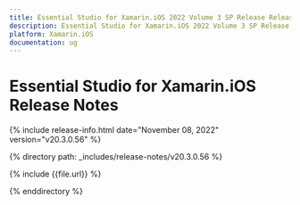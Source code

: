 ```yaml
---
title: Essential Studio for Xamarin.iOS 2022 Volume 3 SP Release Release Notes  
description: Essential Studio for Xamarin.iOS 2022 Volume 3 SP Release Release Notes  
platform: Xamarin.iOS
documentation: ug
---
```


# Essential Studio for Xamarin.iOS  Release Notes  

{% include release-info.html date="November 08, 2022"  version="v20.3.0.56" %} 

{% directory path: _includes/release-notes/v20.3.0.56 %}

{% include {{file.url}} %}

{% enddirectory %}